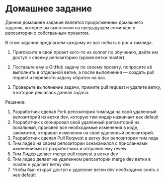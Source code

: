 # Домашнее задание 
Данное домашнее задание является продолжением домашнего задания, которое вы выполняли на предыдущем семинаре в репозитории с собственным проектом.

В этом задании предлагаем каждому из вас побыть в роли тимлида.

1. Пригласите в свой проект кого-то из коллег по обучению, дайте им доступ к своему репозиторию (кроме ветки master).

2. Поставьте ему в GitHub задачу по своему проекту, попросите её выполнить в отдельной ветке, а после выполнения — создать pull request и перевести задачу обратно на вас.

3. Проверьте выполнение задачи, примите pull request и удалите ветку, в которой решалась данная задача.

 Решение:
 1. Разработчик сделал Fork репозитория тимлида на свой удаленный репозиторий из ветки dev, которую тим лидер назначает как default
 2. Разработчик склонировал свой удаленный репозиторий на локальный, произвел все необходимые изменения в коде, закомитил, отправил изменения на свой удаленный репозиторий. 
 3. Разработчик сделал Pull Reqwest в ветку dev репозитория тим лида
 4. Тим лидер на своем репозитории ознакамился  с присланнами изменениями от разработчика и отправил ему revew 
 5. Тим Лидер  делает merge pull reqwest в ветку dev
 6. Тим лидер делает на удаленном репозитории merge dev ветки в master и удаляет ветку dev
 7. Чтобы был открыт доступ к удаление ветки dev необходимо снять с нее  default 
